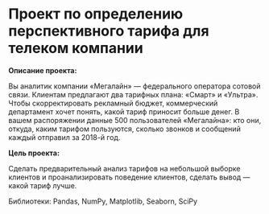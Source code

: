 # Проект по определению перспективного тарифа для телеком компании

**Описание проекта:**

Вы аналитик компании «Мегалайн» — федерального оператора сотовой связи. Клиентам предлагают два тарифных плана: «Смарт» и «Ультра». Чтобы скорректировать рекламный бюджет, коммерческий департамент хочет понять, какой тариф приносит больше денег. В вашем распоряжении данные 500 пользователей «Мегалайна»: кто они, откуда, каким тарифом пользуются, сколько звонков и сообщений каждый отправил за 2018-й год.

**Цель проекта:**

Сделать предварительный анализ тарифов на небольшой выборке клиентов и проанализировать поведение клиентов, сделать вывод — какой тариф лучше.

Библиотеки:
Pandas, NumPy, Matplotlib, Seaborn, SciPy
